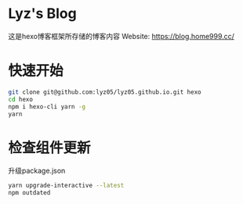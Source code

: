 # Lyz's Blog
这是hexo博客框架所存储的博客内容
Website: https://blog.home999.cc/

# 快速开始
```bash
git clone git@github.com:lyz05/lyz05.github.io.git hexo
cd hexo
npm i hexo-cli yarn -g
yarn
```

# 检查组件更新
升级package.json
```bash
yarn upgrade-interactive --latest
npm outdated
```
